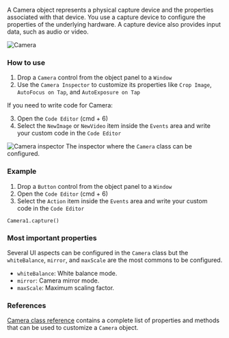A Camera object represents a physical capture device and the properties associated with that device. You use a capture device to configure the properties of the underlying hardware. A capture device also provides input data, such as audio or video.

![Camera](images/camera1.png)

### How to use
1. Drop a `Camera` control from the object panel to a `Window`
2. Use the `Camera Inspector` to customize its properties like `Crop Image`, `AutoFocus on Tap`, and `AutoExposure on Tap`

If you need to write code for Camera:

3. Open the `Code Editor` (cmd + 6)
4. Select the `NewImage` or `NewVideo` item inside the `Events` area and write your custom code in the `Code Editor`

![`Camera` inspector](images/camera2.png)
The inspector where the `Camera` class can be configured.

### Example
1. Drop a `Button` control from the object panel to a `Window`
2. Open the `Code Editor` (cmd + 6)
3. Select the `Action` item inside the `Events` area and write your custom code in the `Code Editor`
```
Camera1.capture()
```

### Most important properties
Several UI aspects can be configured in the `Camera` class but the `whiteBalance`, `mirror`, and `maxScale` are the most commons to be configured.
- `whiteBalance`: White balance mode.
- `mirror`: Camera mirror mode.
- `maxScale`: Maximum scaling factor.

### References
[Camera class reference](../classes/Camera.html) contains a complete list of properties and methods that can be used to customize a `Camera` object.
